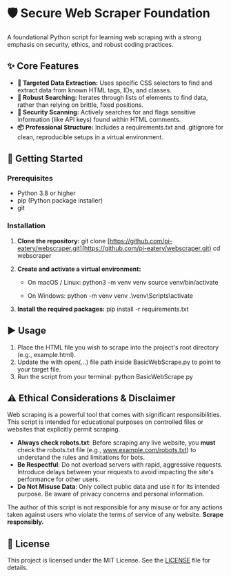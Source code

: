 # **🛡️ Secure Web Scraper Foundation**

A foundational Python script for learning web scraping with a strong emphasis on security, ethics, and robust coding practices.

## **✨ Core Features**

- **🎯 Targeted Data Extraction:** Uses specific CSS selectors to find and extract data from known HTML tags, IDs, and classes.
- **💪 Robust Searching:** Iterates through lists of elements to find data, rather than relying on brittle, fixed positions.
- **🔐 Security Scanning:** Actively searches for and flags sensitive information (like API keys) found within HTML comments.
- **📦 Professional Structure:** Includes a requirements.txt and .gitignore for clean, reproducible setups in a virtual environment.

## **🚀 Getting Started**

### **Prerequisites**

- Python 3.8 or higher
- pip (Python package installer)
- git

### **Installation**

1. **Clone the repository:**
   git clone [https://github.com/pi-eatery/webscraper.git](https://github.com/pi-eatery/webscraper.git)
   cd webscraper

2. **Create and activate a virtual environment:**

   - On macOS / Linux:
     python3 -m venv venv
     source venv/bin/activate

   - On Windows:
     python -m venv venv
     .\venv\Scripts\activate

3. **Install the required packages:**
   pip install -r requirements.txt

## **▶️ Usage**

1. Place the HTML file you wish to scrape into the project's root directory (e.g., example.html).
2. Update the with open(...) file path inside BasicWebScrape.py to point to your target file.
3. Run the script from your terminal:
   python BasicWebScrape.py

## **⚠️ Ethical Considerations & Disclaimer**

Web scraping is a powerful tool that comes with significant responsibilities. This script is intended for educational purposes on controlled files or websites that explicitly permit scraping.

- **Always check robots.txt**: Before scraping any live website, you **must** check the robots.txt file (e.g., www.example.com/robots.txt) to understand the rules and limitations for bots.
- **Be Respectful**: Do not overload servers with rapid, aggressive requests. Introduce delays between your requests to avoid impacting the site's performance for other users.
- **Do Not Misuse Data**: Only collect public data and use it for its intended purpose. Be aware of privacy concerns and personal information.

The author of this script is not responsible for any misuse or for any actions taken against users who violate the terms of service of any website. **Scrape responsibly.**

## **📜 License**

This project is licensed under the MIT License. See the [LICENSE](https://www.google.com/search?q=LICENSE) file for details.

